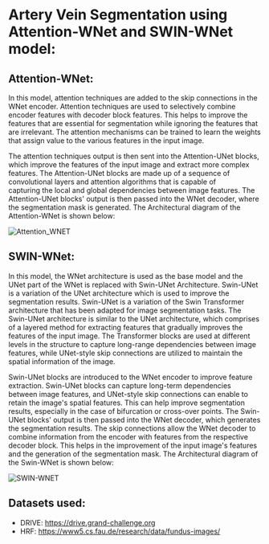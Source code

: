 # Artery Vein Segmentation using Attention-WNet and SWIN-WNet model:

## Attention-WNet:
In this model, attention techniques are added to the skip connections in the WNet encoder. Attention techniques are used to selectively combine encoder features with decoder block features. This helps to improve the features that are essential for segmentation while ignoring the features that are irrelevant. The attention mechanisms can be trained to learn the weights that assign value to the various features in the input image.

The attention techniques output is then sent into the Attention-UNet blocks, which improve the features of the input image and extract more complex features. The Attention-UNet blocks are made up of a sequence of convolutional layers and attention algorithms that is capable of capturing the local and global dependencies between image features. The Attention-UNet blocks' output is then passed into the WNet decoder, where the segmentation mask is generated. The Architectural diagram of the Attention-WNet is shown below:

![Attention_WNET](https://github.com/user-attachments/assets/6557c2f6-d4b7-435e-8b1b-f86e6b95f45a)


## SWIN-WNet:
In this model, the WNet architecture is used as the base model and the UNet part of the WNet is replaced with Swin-UNet Architecture. Swin-UNet is a variation of the UNet architecture which is used to improve the segmentation results. Swin-UNet is a variation of the Swin Transformer architecture that has been adapted for image segmentation tasks. The Swin-UNet architecture is similar to the UNet architecture, which comprises of a layered method for extracting features that gradually improves the features of the input image. The Transformer blocks are used at different levels in the structure to capture long-range dependencies between image features, while UNet-style skip connections are utilized to maintain the spatial information of the image.

Swin-UNet blocks are introduced to the WNet encoder to improve feature extraction. Swin-UNet blocks can capture long-term dependencies between image features, and UNet-style skip connections can enable to retain the image's spatial features. This can help improve segmentation results, especially in the case of bifurcation or cross-over points.
The Swin-UNet blocks' output is then passed into the WNet decoder, which generates the segmentation results. The skip connections allow the WNet decoder to combine information from the encoder with features from the respective decoder block. This helps in the improvement of the input image's features and the generation of the segmentation mask. The Architectural diagram of the Swin-WNet is shown below:

![SWIN-WNET](https://github.com/user-attachments/assets/93bca168-5b48-4de8-b854-385c79187a0c)

## Datasets used: 
- DRIVE: https://drive.grand-challenge.org
- HRF: https://www5.cs.fau.de/research/data/fundus-images/



